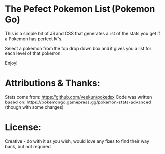 # The Pefect Pokemon List (Pokemon Go)

This is a simple bit of JS and CSS that generates a list of the stats you get if
a Pokemon has perfect IV's.

Select a pokemon from the top drop down box and it gives you a list for each level
of that pokemon.

Enjoy!

# Attributions & Thanks:
Stats come from: https://github.com/veekun/pokedex
Code was written based on: https://pokemongo.gamepress.gg/pokemon-stats-advanced (though with some changes)

# License:
Creative - do with it as you wish, would love any fixes to find their way back, but not required
